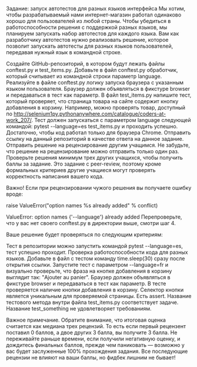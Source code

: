 Задание: запуск автотестов для разных языков интерфейса
Мы хотим, чтобы разрабатываемый нами интернет-магазин работал одинаково хорошо для пользователей из любой страны. Чтобы убедиться в работоспособности решения с поддержкой разных языков, мы планируем запускать набор автотестов для каждого языка. Вам как разработчику автотестов нужно реализовать решение, которое позволит запускать автотесты для разных языков пользователей, передавая нужный язык в командной строке.

Создайте GitHub-репозиторий, в котором будут лежать файлы conftest.py и test_items.py.
Добавьте в файл conftest.py обработчик, который считывает из командной строки параметр language.
Реализуйте в файле conftest.py логику запуска браузера с указанным языком пользователя. Браузер должен объявляться в фикстуре browser и передаваться в тест как параметр.
В файл test_items.py напишите тест, который проверяет, что страница товара на сайте содержит кнопку добавления в корзину. Например, можно проверять товар, доступный по http://selenium1py.pythonanywhere.com/catalogue/coders-at-work_207/.
Тест должен запускаться с параметром language следующей командой:
pytest --language=es test_items.py
и проходить успешно. Достаточно, чтобы код работал только для браузера Сhrome.
Отправить ссылку на данный репозиторий в качестве ответа на данное задание.
Отправить решение на рецензирование другим учащимся. Не забудьте, что решение на рецензирование можно отправить только один раз.
Проверьте решения минимум трех других учащихся, чтобы получить баллы за задание.
Это задание с peer-review, поэтому кроме формальных критериев другие учащиеся могут проверять корректность написания вашего кода. 

Важно! Если при рецензировании чужого решения вы получаете ошибку вроде: 

raise ValueError("option names %s already added" % conflict)

ValueError: option names {'--language'} already added
Перепроверьте, что у вас нет своего conftest.py в директории выше, смотри шаг 4.

 

Ваше решение будет проверяться по следующим критериям:

Тест в репозитории можно запустить командой pytest --language=es, тест успешно проходит.
Проверка работоспособности кода для разных языков. Добавьте в файл с тестом команду time.sleep(30) сразу после открытия ссылки. Запустите тест с параметром --language=fr и визуально проверьте, что фраза на кнопке добавления в корзину выглядит так: "Ajouter au panier".
Браузер должен объявляться в фикстуре browser и передаваться в тест как параметр.
В тесте проверяется наличие кнопки добавления в корзину. Селектор кнопки является уникальным для проверяемой страницы. Есть assert.
Название тестового метода внутри файла test_items.py соответствует задаче. Название test_something не удовлетворяет требованиям.
 

Важное примечание. Обратите внимание, что итоговая оценка считается как медиана трех рецензий. То есть если первый рецензент поставил 0 баллов, а двое других 3 балла, вы получите 3 балла. Не переживайте раньше времени, если получили негативную оценку, и дождитесь финальных баллов, прежде чем паниковать — возможно у вас будет заслуженные 100% прохождения задания. Все последующие рецензии не влияют на ваши баллы, но фидбек лишним не бывает! 
